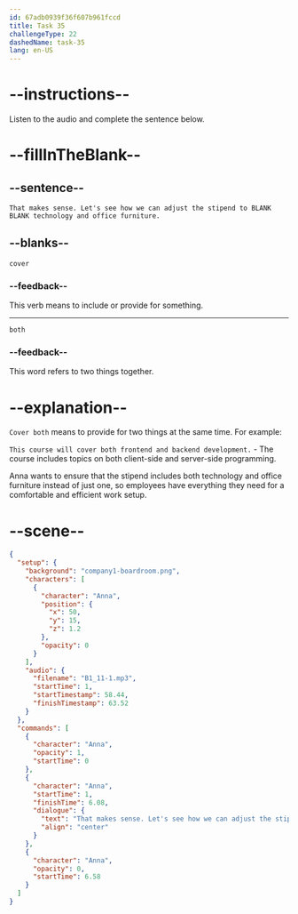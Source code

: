 ```yaml
---
id: 67adb0939f36f607b961fccd
title: Task 35
challengeType: 22
dashedName: task-35
lang: en-US
---
```


<!-- (Audio) Anna: That makes sense. Let's see how we can adjust the stipend to cover both technology and office furniture. -->

# --instructions--

Listen to the audio and complete the sentence below.

# --fillInTheBlank--

## --sentence--

`That makes sense. Let's see how we can adjust the stipend to BLANK BLANK technology and office furniture.`

## --blanks--

`cover`

### --feedback--

This verb means to include or provide for something.

---

`both`

### --feedback--

This word refers to two things together.

# --explanation--

`Cover both` means to provide for two things at the same time. For example:

`This course will cover both frontend and backend development.` - The course includes topics on both client-side and server-side programming.

Anna wants to ensure that the stipend includes both technology and office furniture instead of just one, so employees have everything they need for a comfortable and efficient work setup.

# --scene--

```json
{
  "setup": {
    "background": "company1-boardroom.png",
    "characters": [
      {
        "character": "Anna",
        "position": {
          "x": 50,
          "y": 15,
          "z": 1.2
        },
        "opacity": 0
      }
    ],
    "audio": {
      "filename": "B1_11-1.mp3",
      "startTime": 1,
      "startTimestamp": 58.44,
      "finishTimestamp": 63.52
    }
  },
  "commands": [
    {
      "character": "Anna",
      "opacity": 1,
      "startTime": 0
    },
    {
      "character": "Anna",
      "startTime": 1,
      "finishTime": 6.08,
      "dialogue": {
        "text": "That makes sense. Let's see how we can adjust the stipend to cover both technology and office furniture.",
        "align": "center"
      }
    },
    {
      "character": "Anna",
      "opacity": 0,
      "startTime": 6.58
    }
  ]
}
```
